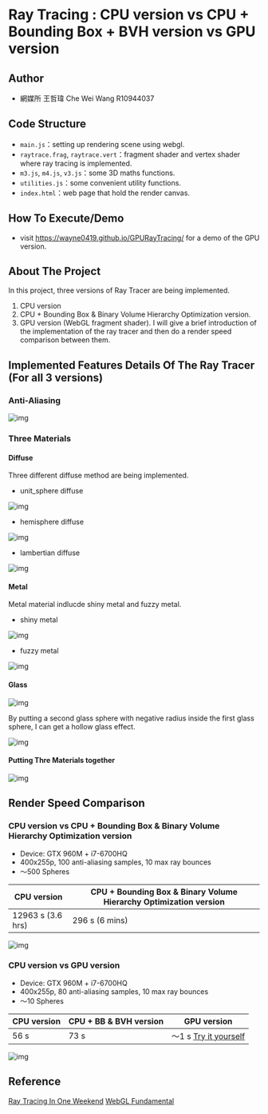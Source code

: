 # Ray Tracing : CPU version vs CPU + Bounding Box + BVH version vs GPU version

## Author

- 網媒所 王哲瑋 Che Wei Wang R10944037


## Code Structure

- `main.js`：setting up rendering scene using webgl.
- `raytrace.frag`, `raytrace.vert`：fragment shader and vertex shader where ray tracing is implemented.
- `m3.js`, `m4.js`, `v3.js`：some 3D maths functions.
- `utilities.js`：some convenient utility functions.
- `index.html`：web page that hold the render canvas.

## How To Execute/Demo
- visit https://wayne0419.github.io/GPURayTracing/ for a demo of the GPU version.


## About The Project

In this project, three versions of Ray Tracer are being implemented.
1. CPU version
2. CPU + Bounding Box & Binary Volume Hierarchy Optimization version.
3. GPU version (WebGL fragment shader).
I will give a brief introduction of the implementation of the ray tracer and then do a render speed comparison between them.

## Implemented Features Details Of The Ray Tracer (For all 3 versions)

### Anti-Aliasing

![img](https://github.com/wayne0419/GPURayTracing/blob/main/readme_material/antialiasing.png?raw=true)

### Three Materials

#### Diffuse

Three different diffuse method are being implemented.
- unit_sphere diffuse

![img](https://github.com/wayne0419/GPURayTracing/blob/main/readme_material/6-3unit_sphere_diffuse.png?raw=true)

- hemisphere diffuse

![img](https://github.com/wayne0419/GPURayTracing/blob/main/readme_material/6-5hemisphere_diffuse.png?raw=true)

- lambertian diffuse

![img](https://github.com/wayne0419/GPURayTracing/blob/main/readme_material/6-4lambertian_diffuse.png?raw=true)

#### Metal

Metal material indlucde shiny metal and fuzzy metal.
- shiny metal

![img](https://github.com/wayne0419/GPURayTracing/blob/main/readme_material/shiny_metal.png?raw=true)

- fuzzy metal

![img](https://github.com/wayne0419/GPURayTracing/blob/main/readme_material/fuzzy_metal.png?raw=true)

#### Glass

![img](https://github.com/wayne0419/GPURayTracing/blob/main/readme_material/glass2.png?raw=true)

By putting a second glass sphere with negative radius inside the first glass sphere, I can get a hollow glass effect.

![img](https://github.com/wayne0419/GPURayTracing/blob/main/readme_material/hollow-glass2.png?raw=true)

#### Putting Thre Materials together

![img](https://github.com/wayne0419/GPURayTracing/blob/main/readme_material/glass.png?raw=true)

## Render Speed Comparison

### CPU version vs CPU + Bounding Box & Binary Volume Hierarchy Optimization version

- Device: GTX 960M + i7-6700HQ
- 400x255p, 100 anti-aliasing samples, 10 max ray bounces
- ～500 Spheres

| CPU version | CPU + Bounding Box & Binary Volume Hierarchy Optimization version |
| ------ | ---------------------------------------- |
| 12963 s (3.6 hrs) | 296 s (6 mins) |

![img](https://github.com/wayne0419/GPURayTracing/blob/main/readme_material/cpu-400x225-12963s.png?raw=true)

### CPU version vs GPU version

- Device: GTX 960M + i7-6700HQ
- 400x255p, 80 anti-aliasing samples, 10 max ray bounces
- ～10 Spheres

| CPU version | CPU + BB & BVH version | GPU version |
| ------ | --------------------- | --------- |
| 56 s  | 73 s | ～1 s [Try it yourself](https://wayne0419.github.io/GPURayTracing/) |

![img](https://github.com/wayne0419/GPURayTracing/blob/main/readme_material/cpu-bvh-400x225-73s.png?raw=true)

## Reference

[Ray Tracing In One Weekend](https://raytracing.github.io/books/RayTracingInOneWeekend.html)
[WebGL Fundamental](https://webglfundamentals.org/)
 